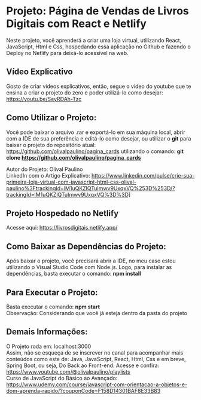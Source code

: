 # Projeto: Página de Vendas de Livros Digitais com React e Netlify

Neste projeto, você aprenderá a criar uma loja virtual, utilizando React, JavaScript, Html e Css, hospedando essa aplicação no Github e fazendo o Deploy no Netlify para deixá-lo acessível na web.

## Vídeo Explicativo

Gosto de criar vídeos explicativos, então, segue o vídeo do youtube que te ensina a criar o projeto do zero e poder utilizá-lo como desejar: https://youtu.be/SeyRDAh-Tzc

## Como Utilizar o Projeto:

Você pode baixar o arquivo .rar e exportá-lo em sua máquina local, abrir com a IDE de sua preferência e editá-lo como desejar, ou utilizar o **git** para baixar o projeto do repositório atual: https://github.com/olivalpaulino/pagina_cards utilizando o comando: **git clone https://github.com/olivalpaulino/pagina_cards**

Autor do Projeto: Olival Paulino <br>
LinkedIn com o Artigo Explicativo: https://www.linkedin.com/pulse/crie-sua-primeira-loja-virtual-com-javascript-html-css-olival-paulino%3FtrackingId=lM1uQKZlQTuImwv9UxqxVQ%253D%253D/?trackingId=lM1uQKZlQTuImwv9UxqxVQ%3D%3D]


## Projeto Hospedado no Netlify

Acesse aqui: https://livrosdigitais.netlify.app/

## Como Baixar as Dependências do Projeto:

Após baixar o projeto, você precisará abrir a IDE, no meu caso estou utilizando o Visual Studio Code com Node.js. Logo, para instalar as dependências, basta executar o comando: **npm install**

## Para Executar o Projeto:

Basta executar o comando: **npm start** <br>
Observação: Considerando que você já esteja dentro da pasta do projeto

## Demais Informações:

O Projeto roda em: localhost:3000 <br>
Assim, não se esqueça de se inscrever no canal para acompanhar mais conteúdos como este de: Java, JavaScript, React, Html, Css e em breve, Spring Boot, ou seja, Do Back ao Front-end. Acesse e confira: https://www.youtube.com/@olivalpaulino/playlists <br>
Curso de JavaScript do Básico ao Avançado: https://www.udemy.com/course/javascript-com-orientacao-a-objetos-e-dom-aprenda-rapido/?couponCode=F158D14301BAF8E33B83
